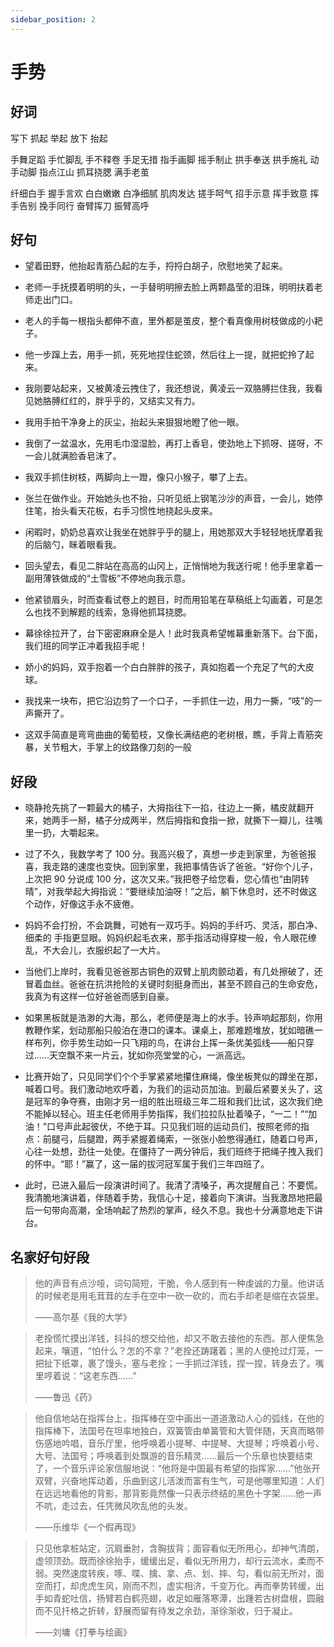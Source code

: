 ```yaml
---
sidebar_position: 2
---
```


# 手势

## 好词

写下 抓起 举起 放下 抬起

手舞足蹈 手忙脚乱 手不释卷 手足无措 指手画脚 摇手制止 拱手奉送 拱手施礼 动手动脚 指点江山 抓耳挠腮 满手老茧

纤细白手 握手言欢 白白嫩嫩 白净细腻 肌肉发达 搓手呵气 招手示意 挥手致意 挥手告别 挽手同行 奋臂挥刀 振臂高呼

## 好句

- 望着田野，他抬起青筋凸起的左手，捋捋白胡子，欣慰地笑了起来。

- 老师一手抚摸着明明的头，一手替明明擦去脸上两颗晶莹的泪珠，明明扶着老师走出门口。

- 老人的手每一根指头都伸不直，里外都是茧皮，整个看真像用树枝做成的小耙子。

- 他一步蹿上去，用手一抓，死死地捏住蛇颈，然后往上一提，就把蛇拎了起来。

- 我刚要站起来，又被黄凌云拽住了，我还想说，黄凌云一双胳膊拦住我，我看见她胳膊红红的，胖乎乎的，又结实又有力。

- 我用手拍干净身上的灰尘，抬起头来狠狠地瞪了他一眼。

- 我倒了一盆温水，先用毛巾湿湿脸，再打上香皂，使劲地上下抓呀、搓呀，不一会儿就满脸香皂沫了。

- 我双手抓住树枝，两脚向上一蹬，像只小猴子，攀了上去。

- 张兰在做作业。开始她头也不抬，只听见纸上钢笔沙沙的声音，一会儿，她停住笔，抬头看天花板，右手习惯性地挠起头皮来。

- 闲暇时，奶奶总喜欢让我坐在她胖乎乎的腿上，用她那双大手轻轻地抚摩着我的后脑勺，眯着眼看我。

- 回头望去，看见二胖站在高高的山冈上，正悄悄地为我送行呢！他手里拿着一副用薄铁做成的“土雪板”不停地向我示意。

- 他紧锁眉头，时而查看试卷上的题目，时而用铅笔在草稿纸上勾画着，可是怎么也找不到解题的线索，急得他抓耳挠腮。

- 幕徐徐拉开了，台下密密麻麻全是人！此时我真希望帷幕重新落下。台下面，我们班的同学正冲着我招手呢！

- 娇小的妈妈，双手抱着一个白白胖胖的孩子，真如抱着一个充足了气的大皮球。

- 我找来一块布，把它沿边剪了一个口子，一手抓住一边，用力一撕，“吱”的一声撕开了。
- 这双手简直是弯弯曲曲的葡萄枝，又像长满结疤的老树根，瞧，手背上青筋突暴，关节粗大，手掌上的纹路像刀刻的一般

## 好段

- 晓静抢先挑了一颗最大的橘子，大拇指往下一掐，往边上一撕，橘皮就翻开来，她两手一掰，橘子分成两半，然后拇指和食指一掀，就撕下一瓣儿，往嘴里一扔，大嚼起来。

- 过了不久，我数学考了 100 分。我高兴极了，真想一步走到家里，为爸爸报喜，我走路的速度也变快。回到家里，我把事情告诉了爸爸。“好你个儿子，上次把 90 分说成 100 分，这次又来。”我把卷子给您看，您心情也“由阴转晴”，对我举起大拇指说：“要继续加油呀！”之后，躺下休息时，还不时做这个动作，好像这手永不疲倦。
- 妈妈不会打扮，不会跳舞，可她有一双巧手。妈妈的手纤巧、灵活，那白净、细柔的 手指更显眼。妈妈织起毛衣来，那手指活动得穿梭一般，令人眼花缭乱，不大会儿，衣服织起了一大片。

- 当他们上岸时，我看见爸爸那古铜色的双臂上肌肉颤动着，有几处擦破了，还冒着血丝。爸爸在抗洪抢险的关键时刻挺身而出，甚至不顾自己的生命安危，我真为有这样一位好爸爸而感到自豪。

- 如果黑板就是浩渺的大海，那么，老师便是海上的水手。铃声响起那刻，你用教鞭作桨，划动那船只般泊在港口的课本。课桌上，那难题堆放，犹如暗礁一样布列，你手势生动如一只飞翔的鸟，在讲台上挥一条优美弧线——船只穿过……天空飘不来一片云，犹如你亮堂堂的心，一派高远。

- 比赛开始了，只见同学们个个手掌紧紧地攥住麻绳，像坐板凳似的蹲坐在那，喊着口号。我们激动地欢呼着，为我们的运动员加油。到最后紧要关头了，这是冠军的争夺赛，由刚才另一组的胜出班级三年二班和我们比试，这次我们绝不能掉以轻心。班主任老师用手势指挥，我们拉拉队扯着嗓子，“一二！”“加油！”口号声此起彼伏，不绝于耳。只见我们班的运动员们，按照老师的指点：前腿弓，后腿蹬，两手紧握着绳索，一张张小脸憋得通红，随着口号声，心往一处想，劲往一处使。在僵持了一两分钟后，我们班终于把绳子拽入我们的怀中。“耶！”赢了，这一届的拔河冠军属于我们三年四班了。

- 此时，已进入最后一段演讲时间了。我清了清嗓子，再次提醒自己：不要慌。我清脆地演讲着，伴随着手势，我信心十足，接着向下演讲。当我激昂地把最后一句带向高潮，全场响起了热烈的掌声，经久不息。我也十分满意地走下讲台。

## 名家好句好段

> 他的声音有点沙哑，词句简短，干脆，令人感到有一种虔诚的力量。他讲话的时候老是用毛茸茸的左手在空中一砍一砍的，而右手却老是缩在衣袋里。
>
> ——高尔基《我的大学》

> 老拴慌忙摸出洋钱，抖抖的想交给他，却又不敢去接他的东西。那人便焦急起来，嚷道，“怕什么？怎的不拿？”老拴还踌躇着；黑的人便抢过灯笼，一把扯下纸罩，裹了馒头，塞与老拴；一手抓过洋钱，捏一捏，转身去了。嘴里哼着说：“这老东西……”
>
> ——鲁迅《药》

> 他自信地站在指挥台上，指挥棒在空中画出一道道激动人心的弧线，在他的指挥棒下，法国号在坦率地独白，双簧管由单簧管和大管伴随，天真而略带伤感地吟唱，音乐厅里，他呼唤着小提琴、中提琴、大提琴；呼唤着小号、大号、法国号；呼唤着到处飘游的音乐精灵……最后一个乐章也快要结束了，一个音乐评论家信服地说：“他将是中国最有希望的指挥家……”他张开双臂，兴奋地挥动着，乐曲到这儿活泼而富有生气，可是他哪里知道：人们在远远地看他的背影，那背影竟然像一只表示终结的黑色十字架……他一声不吭，走过去，任凭微风吹乱他的头发。
>
> ——乐维华《一个假再现》

> 只见他拿桩站定，沉肩垂肘，含胸拔背；面容看似无所用心，却神气清朗，虚领顶劲。既而徐徐抬手，缓缓出足，看似无所用力，却行云流水，柔而不弱。突然速度转疾，啄、喋、擒、拿、点、划、摔、勾，看似前无所对，面空而打，却虎虎生风，刚而不烈，虚实相济，千变万化。再而拳势转缓，出手如青蛇吐信，扬臂若白鹤亮翅，收足如雁落寒潭，出踵若古树盘根，圆融而不见扦格之折转，舒展而留有待发之余劲，渐徐渐收，归于凝止。
>
> ——刘墉《打拳与绘画》

